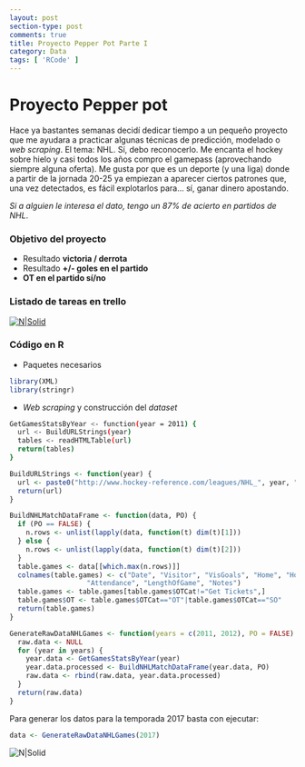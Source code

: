 ```yaml
--- 
layout: post 
section-type: post 
comments: true 
title: Proyecto Pepper Pot Parte I
category: Data 
tags: [ 'RCode' ] 
---
```


# Proyecto Pepper pot

Hace ya bastantes semanas decidí dedicar tiempo a un pequeño proyecto que me ayudara a practicar algunas técnicas de predicción, modelado o _web_ _scraping_. El tema: NHL. Sí, debo reconocerlo. Me encanta el hockey sobre hielo y casi todos los años compro el gamepass (aprovechando siempre alguna oferta). Me gusta por que es un deporte (y una liga) donde a partir de la jornada 20-25 ya empiezan a aparecer ciertos patrones que, una vez detectados, es fácil explotarlos para... sí, ganar dinero apostando. 

_Si a alguien le interesa el dato, tengo un 87% de acierto en partidos de NHL_.

### Objetivo del proyecto
  - Resultado **victoria / derrota**
  - Resultado **+/- goles en el partido**
  - **OT en el partido sí/no**

### Listado de tareas en trello
[![N|Solid](https://pbs.twimg.com/media/CuGWe9XXgAAFJaf.jpg:large)](https://twitter.com/InsideAlgorithm/status/784073279648702464)

### Código en R
* Paquetes necesarios

```R
library(XML)
library(stringr)
```

* _Web_ _scraping_ y construcción del _dataset_ 

```sh R
GetGamesStatsByYear <- function(year = 2011) {
  url <- BuildURLStrings(year)
  tables <- readHTMLTable(url)
  return(tables)
}
```

```R
BuildURLStrings <- function(year) {
  url <- paste0("http://www.hockey-reference.com/leagues/NHL_", year, "_games.html")
  return(url)
}
```

```R
BuildNHLMatchDataFrame <- function(data, PO) {
  if (PO == FALSE) {
    n.rows <- unlist(lapply(data, function(t) dim(t)[1]))
  } else {
    n.rows <- unlist(lapply(data, function(t) dim(t)[2]))
  }
  table.games <- data[[which.max(n.rows)]]
  colnames(table.games) <- c("Date", "Visitor", "VisGoals", "Home", "HomeGoals", "OTCat", 
                   "Attendance", "LengthOfGame", "Notes")
  table.games <- table.games[table.games$OTCat!="Get Tickets",]
  table.games$OT <- table.games$OTCat=="OT"|table.games$OTCat=="SO"
  return(table.games)
}
```

```R
GenerateRawDataNHLGames <- function(years = c(2011, 2012), PO = FALSE) {
  raw.data <- NULL
  for (year in years) {
    year.data <- GetGamesStatsByYear(year)
    year.data.processed <- BuildNHLMatchDataFrame(year.data, PO)
    raw.data <- rbind(raw.data, year.data.processed)
  }  
  return(raw.data)
}
```

Para generar los datos para la temporada 2017 basta con ejecutar:

```R
data <- GenerateRawDataNHLGames(2017)
```

![N|Solid](https://jcalejero.github.io/jcalejero.github.io/img/nhl_dataset.png)
